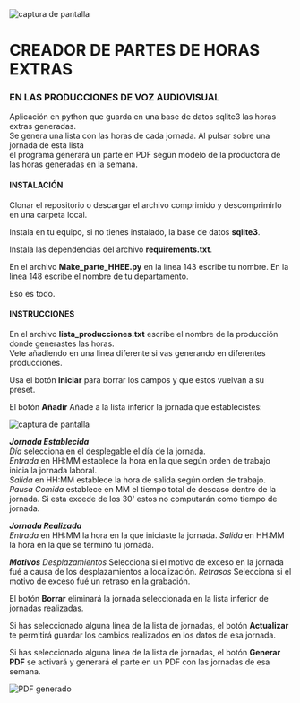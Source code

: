 <image src="./images/Captura desde 2023-07-20 19-53-36.png" alt="captura de pantalla" >

# CREADOR DE PARTES DE HORAS EXTRAS  
### EN LAS PRODUCCIONES DE VOZ AUDIOVISUAL

Aplicación en python que guarda en una base de datos sqlite3 las horas extras generadas.  
Se genera una lista con las horas de cada jornada. Al pulsar sobre una jornada de esta lista  
el programa generará un parte en PDF según modelo de la productora de las horas generadas en la semana.  

#### INSTALACIÓN

Clonar el repositorio o descargar el archivo comprimido y descomprimirlo en una carpeta local.  

Instala en tu equipo, si no tienes instalado, la base de datos **sqlite3**.

Instala las dependencias del archivo **requirements.txt**.   

En el archivo **Make_parte_HHEE.py** en la línea 143 escribe tu nombre. En la línea 148 escribe el nombre de tu departamento.

Eso es todo.

#### INSTRUCCIONES

En el archivo **lista_producciones.txt** escribe el nombre de la producción donde generastes las horas.  
Vete añadiendo en una linea diferente si vas generando en diferentes producciones.

Usa el botón **Iniciar** para borrar los campos y que estos vuelvan a su preset.  

El botón **Añadir** Añade a la lista inferior la jornada que establecistes:  

<image src="./images/Captura desde 2023-07-20 20-56-17.png" alt="captura de pantalla" >

**_Jornada Establecida_**  
_Día_ selecciona en el desplegable el día de la jornada.  
_Entrada_ en HH:MM establece la hora en la que según orden de trabajo inicia la jornada laboral.  
_Salida_ en HH:MM establece la hora de salida según orden de trabajo.  
_Pausa Comida_ establece en MM el tiempo total de descaso dentro de la jornada. Si esta excede de los 30' estos no computarán como tiempo de jornada. 

**_Jornada Realizada_**  
_Entrada_ en HH:MM la hora en la que iniciaste la jornada. 
_Salida_ en HH:MM la hora en la que se terminó tu jornada. 

**_Motivos_**
_Desplazamientos_ Selecciona si el motivo de exceso en la jornada fué a causa de los desplazamientos a localización. 
_Retrasos_ Selecciona si el motivo de exceso fué un retraso en la grabación. 

El botón **Borrar** eliminará la jornada seleccionada en la lista inferior de jornadas realizadas.  

Si has seleccionado alguna línea de la lista de jornadas, el botón **Actualizar** te permitirá guardar los cambios realizados en los datos de esa jornada.  

Si has seleccionado alguna línea de la lista de jornadas, el botón **Generar PDF** se activará y generará el parte en un PDF con las jornadas de esa semana.

<image src="./images/Captura desde 2023-07-20 20-16-41.png" alt="PDF generado" >


